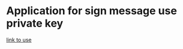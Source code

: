 # Application for sign message use private key

[link to use](https://karma-blockchain.github.io/sign-message)
